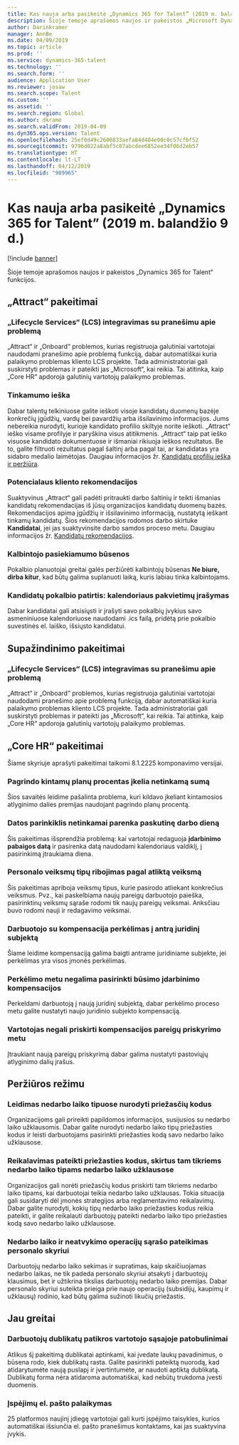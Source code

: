 ```yaml
---
title: Kas nauja arba pasikeitė „Dynamics 365 for Talent” (2019 m. balandžio 9 d.)
description: Šioje temoje aprašomos naujos ir pakeistos „Microsoft Dynamics 365 for Talent“ funkcijos.
author: Darinkramer
manager: AnnBe
ms.date: 04/09/2019
ms.topic: article
ms.prod: ''
ms.service: dynamics-365-talent
ms.technology: ''
ms.search.form: ''
audience: Application User
ms.reviewer: josaw
ms.search.scope: Talent
ms.custom: ''
ms.assetid: ''
ms.search.region: Global
ms.author: dkrame
ms.search.validFrom: 2019-04-09
ms.dyn365.ops.version: Talent
ms.openlocfilehash: 25ef0d49c2600833aefa84d404e00c0c57cfbf52
ms.sourcegitcommit: 9796d022a8abf5c07abcdee6852ee34f06d2eb57
ms.translationtype: HT
ms.contentlocale: lt-LT
ms.lasthandoff: 04/12/2019
ms.locfileid: "989965"
---
```

# <a name="whats-new-or-changed-in-dynamics-365-for-talent-april-9-2019"></a>Kas nauja arba pasikeitė „Dynamics 365 for Talent” (2019 m. balandžio 9 d.)

[!include [banner](includes/banner.md)]

Šioje temoje aprašomos naujos ir pakeistos „Dynamics 365 for Talent“ funkcijos.

## <a name="changes-in-attract"></a>„Attract“ pakeitimai

### <a name="lifecycle-services-lcs-integration-with-report-a-problem"></a>„Lifecycle Services“ (LCS) integravimas su pranešimu apie problemą
„Attract“ ir „Onboard“ problemos, kurias registruoja galutiniai vartotojai naudodami pranešimo apie problemą funkciją, dabar automatiškai kuria palaikymo problemas kliento LCS projekte. Tada administratoriai gali suskirstyti problemas ir pateikti jas „Microsoft“, kai reikia. Tai atitinka, kaip „Core HR“ apdoroja galutinių vartotojų palaikymo problemas.

### <a name="relevance-search"></a>Tinkamumo ieška
Dabar talentų telkiniuose galite ieškoti visoje kandidatų duomenų bazėje konkrečių įgūdžių, vardų bei pavardžių arba išsilavinimo informacijos. Jums nebereikia nurodyti, kurioje kandidato profilio skiltyje norite ieškoti. „Attract“ ieško visame profilyje ir paryškina visus atitikmenis. „Attract“ taip pat ieško visuose kandidato dokumentuose ir išmaniai rikiuoja ieškos rezultatus. Be to, galite filtruoti rezultatus pagal šaltinį arba pagal tai, ar kandidatas yra sidabro medalio laimėtojas. Daugiau informacijos žr. [Kandidatų profilių ieška ir peržiūra](https://docs.microsoft.com/en-us/dynamics365/unified-operations/talent/attract-talent-pools#search-and-view-candidate-profiles).

### <a name="prospect-recommendations"></a>Potencialaus kliento rekomendacijos
Suaktyvinus „Attract“ gali padėti pritraukti darbo šaltinių ir teikti išmanias kandidatų rekomendacijas iš jūsų organizacijos kandidatų duomenų bazės. Rekomendacijos apima įgūdžių ir išsilavinimo informaciją, nustatytą ieškant tinkamų kandidatų. Šios rekomendacijos rodomos darbo skirtuke **Kandidatai**, jei jas suaktyvinsite darbo samdos proceso metu. Daugiau informacijos žr. [Kandidatų rekomendacijos](https://docs.microsoft.com/en-us/dynamics365/unified-operations/talent/intelligent-recommendations#prospect-recommendations).

### <a name="interviewer-availability-statuses"></a>Kalbintojo pasiekiamumo būsenos
Pokalbio planuotojai greitai galės peržiūrėti kalbintojų būsenas **Ne biure, dirba kitur**, kad būtų galima suplanuoti laiką, kuris labiau tinka kalbintojams.

### <a name="candidate-interview-experience-save-calendar-invites"></a>Kandidatų pokalbio patirtis: kalendoriaus pakvietimų įrašymas
Dabar kandidatai gali atsisiųsti ir įrašyti savo pokalbių įvykius savo asmeniniuose kalendoriuose naudodami .ics failą, pridėtą prie pokalbio suvestinės el. laiško, išsiųsto kandidatui.

## <a name="changes-in-onboard"></a>Supažindinimo pakeitimai

### <a name="lifecycle-services-lcs-integration-with-report-a-problem"></a>„Lifecycle Services“ (LCS) integravimas su pranešimu apie problemą
„Attract“ ir „Onboard“ problemos, kurias registruoja galutiniai vartotojai naudodami pranešimo apie problemą funkciją, dabar automatiškai kuria palaikymo problemas kliento LCS projekte. Tada administratoriai gali suskirstyti problemas ir pateikti jas „Microsoft“, kai reikia. Tai atitinka, kaip „Core HR“ apdoroja galutinių vartotojų palaikymo problemas.

## <a name="changes-in-core-hr"></a>„Core HR“ pakeitimai
Šiame skyriuje aprašyti pakeitimai taikomi 8.1.2225 komponavimo versijai.

### <a name="percent-of-basis-variable-plans-load-incorrect-amount"></a>Pagrindo kintamų planų procentas įkelia netinkamą sumą
Šios savaitės leidime pašalinta problema, kuri kildavo įkeliant kintamosios atlyginimo dalies premijas naudojant pagrindo planų procentą.
 
### <a name="date-picker-on-last-day-worked-doesnt-work-correctly"></a>Datos parinkiklis netinkamai parenka paskutinę darbo dieną
Šis pakeitimas išsprendžia problemą: kai vartotojai redaguoja **įdarbinimo pabaigos datą** ir pasirenka datą naudodami kalendoriaus valdiklį, į pasirinkimą įtraukiama diena.

###  <a name="limit-personnel-action-types-by-the-action-taken"></a>Personalo veiksmų tipų ribojimas pagal atliktą veiksmą
Šis pakeitimas apriboja veiksmų tipus, kurie pasirodo atliekant konkrečius veiksmus. Pvz., kai paskelbiama naujų pareigų darbuotojo paieška, pasirinktinų veiksmų sąraše rodomi tik naujų pareigų veiksmai. Anksčiau buvo rodomi nauji ir redagavimo veiksmai. 

### <a name="transferring-an-employee-with-compensation-in-a-second-legal-entity"></a>Darbuotojo su kompensacija perkėlimas į antrą juridinį subjektą
Šiame leidime kompensaciją galima baigti antrame juridiniame subjekte, jei perkėlimas yra visos įmonės perkėlimas.

### <a name="unable-to-select-compensation-for-a-future-employment-during-a-transfer"></a>Perkėlimo metu negalima pasirinkti būsimo įdarbinimo kompensacijos
Perkeldami darbuotoją į naują juridinį subjektą, dabar perkėlimo proceso metu galite nustatyti naujo juridinio subjekto kompensaciją.

### <a name="user-isnt-able-to-assign-compensation-during-position-assignment"></a>Vartotojas negali priskirti kompensacijos pareigų priskyrimo metu
Įtraukiant naują pareigų priskyrimą dabar galima nustatyti pastoviųjų atlyginimo dalių įrašus. 

## <a name="in-preview"></a>Peržiūros režimu

### <a name="allow-reason-codes-to-be-specified-on-leave-types"></a>Leidimas nedarbo laiko tipuose nurodyti priežasčių kodus
Organizacijoms gali prireikti papildomos informacijos, susijusios su nedarbo laiko užklausomis. Dabar galite nurodyti nedarbo laiko tipų priežasties kodus ir leisti darbuotojams pasirinkti priežasties kodą savo nedarbo laiko užklausose.

### <a name="require-reason-codes-for-certain-leave-types-on-time-off-requests"></a>Reikalavimas pateikti priežasties kodus, skirtus tam tikriems nedarbo laiko tipams nedarbo laiko užklausose
Organizacijos gali norėti priežasčių kodus priskirti tam tikriems nedarbo laiko tipams, kai darbuotojai teikia nedarbo laiko užklausas. Tokia situacija gali susidaryti dėl įmonės strategijos arba reglamentavimo reikalavimų. Dabar galite nurodyti, kokių tipų nedarbo laiko priežasties kodus reikia pateikti, ir galite reikalauti darbuotojų pateikti nedarbo laiko tipo priežasties kodą savo nedarbo laiko užklausose.

### <a name="provide-leave-and-absence-transaction-list-for-hr"></a>Nedarbo laiko ir neatvykimo operacijų sąrašo pateikimas personalo skyriui
Darbuotojų nedarbo laiko sekimas ir supratimas, kaip skaičiuojamas nedarbo laikas, ne tik padeda personalo skyriui atsakyti į darbuotojų klausimus, bet ir užtikrina tikslias darbuotojų nedarbo laiko premijas. Dabar personalo skyriui suteikta prieiga prie naujo operacijų (subsidijų, kaupimų ir užklausų) rodinio, kad būtų galima sužinoti likučių priežastis. 

## <a name="coming-soon"></a>Jau greitai

### <a name="improvements-to-the-user-interface-for-duplicate-employee-check"></a>Darbuotojų dublikatų patikros vartotojo sąsajoje patobulinimai
Atlikus šį pakeitimą dublikatai aptinkami, kai įvedate laukų pavadinimus, o būsena rodo, kiek dublikatų rasta. Galite pasirinkti pateiktą nuorodą, kad atidarytumėte naują puslapį ir įvertintumėte, ar naudoti aptiktą dublikatą. Dublikatų forma nėra atidaroma automatiškai, kad nebūtų trukdoma įvesti duomenis.

###  <a name="email-support-for-alerts"></a>Įspėjimų el. pašto palaikymas
25 platformos naujinį įdiegę vartotojai gali kurti įspėjimo taisykles, kurios automatiškai išsiunčia el. pašto pranešimus kontaktams, kai jas suaktyvina įvykis. 
